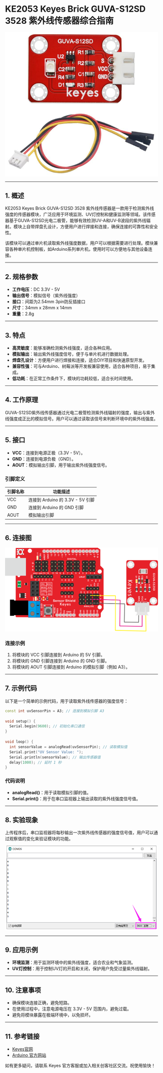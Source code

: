 # KE2053 Keyes Brick GUVA-S12SD 3528 紫外线传感器综合指南

![image-20250317163118567](media/image-20250317163118567.png)

---

## 1. 概述
KE2053 Keyes Brick GUVA-S12SD 3528 紫外线传感器是一款用于检测紫外线强度的传感器模块，广泛应用于环境监测、UV灯控制和健康监测等领域。该传感器基于GUVA-S12SD光电二极管，能够有效检测UV-A和UV-B波段的紫外线辐射。模块上自带焊盘孔设计，方便用户进行焊接和连接，确保连接的可靠性和安全性。

该模块可以通过单片机读取紫外线强度数据，用户可以根据需要进行处理。模块兼容各种单片机控制板，如Arduino系列单片机，使用时可以方便地与其他设备连接。

---

## 2. 规格参数
- **工作电压**：DC 3.3V - 5V  
- **输出信号**：模拟信号（紫外线强度）  
- **接口**：间距为2.54mm 3pin防反插接口  
- **尺寸**：34mm x 28mm x 14mm  
- **重量**：2.8g  

---

## 3. 特点
- **高灵敏度**：能够准确检测紫外线强度，适合各种应用。
- **模拟输出**：输出紫外线强度信号，便于与单片机进行数据处理。
- **焊盘孔设计**：方便用户进行焊接和连接，适合DIY项目和快速原型开发。
- **兼容性强**：可与Arduino、树莓派等开发板兼容使用，适合各种项目，易于集成。
- **低功耗**：在正常工作条件下，模块的功耗较低，适合长时间使用。

---

## 4. 工作原理
GUVA-S12SD紫外线传感器通过光电二极管检测紫外线辐射的强度，输出与紫外线强度成正比的模拟信号。用户可以通过读取该信号来判断环境中的紫外线强度。

---

## 5. 接口
- **VCC**：连接到电源正极（3.3V - 5V）。
- **GND**：连接到电源负极（GND）。
- **AOUT**：模拟输出引脚，用于输出紫外线强度信号。

### 引脚定义
| 引脚名称 | 功能描述                     |
|----------|------------------------------|
| VCC      | 连接到 Arduino 的 3.3V - 5V 引脚 |
| GND      | 连接到 Arduino 的 GND 引脚  |
| AOUT     | 模拟输出引脚                |

---

## 6. 连接图
![image-20250317163130702](media/image-20250317163130702.png)

### 连接示例
1. 将模块的 VCC 引脚连接到 Arduino 的 5V 引脚。
2. 将模块的 GND 引脚连接到 Arduino 的 GND 引脚。
3. 将模块的 AOUT 引脚连接到 Arduino 的模拟引脚（例如 A3）。

---

## 7. 示例代码
以下是一个简单的示例代码，用于读取紫外线传感器的强度信号：
```cpp
const int uvSensorPin = A3; // 连接到模拟引脚 A3

void setup() {
  Serial.begin(9600); // 初始化串口通信
}

void loop() {
  int sensorValue = analogRead(uvSensorPin); // 读取模拟值
  Serial.print("UV Sensor Value: ");
  Serial.println(sensorValue); // 输出传感器值
  delay(1000); // 延时 1 秒
}
```

### 代码说明
- **analogRead()**：用于读取模拟引脚的值。
- **Serial.print()**：用于在串口监视器上输出读取的紫外线强度信号值。

---

## 8. 实验现象
上传程序后，串口监视器将每秒输出一次紫外线传感器的强度信号值，用户可以通过观察值的变化来验证模块的功能。

![image-20250317163145785](media/image-20250317163145785.png)

---

## 9. 应用示例
- **环境监测**：用于监测环境中的紫外线强度，适合农业和气象监测。
- **UV灯控制**：用于控制UV灯的开启和关闭，保护用户免受过量紫外线辐射。

---

## 10. 注意事项
- 确保模块连接正确，避免短路。
- 在使用过程中，注意电源电压在 3.3V - 5V 范围内，避免过载。
- 避免将模块暴露在极端环境中，以免损坏。

---

## 11. 参考链接
- [Keyes官网](http://www.keyes-robot.com/)
- [Arduino 官方网站](https://www.arduino.cc)  

如有更多疑问，请联系 Keyes 官方客服或加入相关创客社区交流。祝使用愉快！